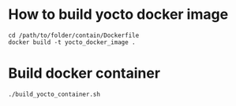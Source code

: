 # How to build yocto docker image
```
cd /path/to/folder/contain/Dockerfile
docker build -t yocto_docker_image .
```

# Build docker container
```
./build_yocto_container.sh
```
